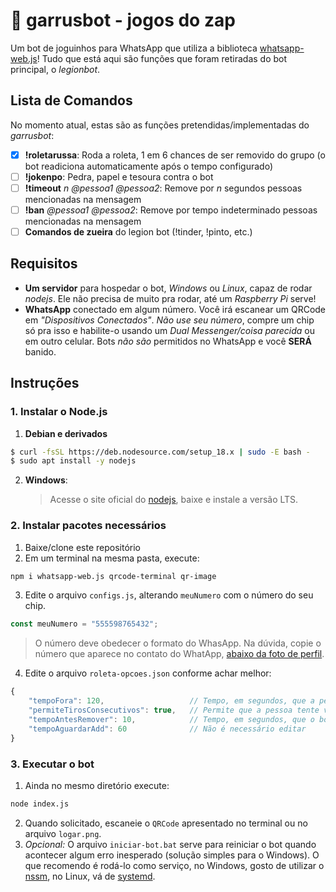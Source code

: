 
# 🤖 garrusbot - jogos do zap

Um bot de joguinhos para WhatsApp que utiliza a biblioteca [whatsapp-web.js](https://github.com/pedroslopez/whatsapp-web.js)!
Tudo que está aqui são funções que foram retiradas do bot principal, o _legionbot_.
## Lista de Comandos

No momento atual, estas são as funções pretendidas/implementadas do _garrusbot_:
- [X] **!roletarussa**: Roda a roleta, 1 em 6 chances de ser removido do grupo (o bot readiciona automaticamente após o tempo configurado)
- [ ] **!jokenpo**: Pedra, papel e tesoura contra o bot
- [ ] **!timeout** _n_ _@pessoa1 @pessoa2_:  Remove por _n_ segundos pessoas mencionadas na mensagem
- [ ] **!ban** _@pessoa1 @pessoa2_:  Remove por tempo indeterminado pessoas mencionadas na mensagem
- [ ] **Comandos de zueira** do legion bot (!tinder, !pinto, etc.)

## Requisitos

* **Um servidor** para hospedar o bot, _Windows_ ou _Linux_, capaz de rodar _nodejs_. Ele não precisa de muito pra rodar, até um _Raspberry Pi_ serve!
* **WhatsApp** conectado em algum número. Você irá escanear um QRCode em _"Dispositivos Conectados"_. _Não use seu número_, compre um chip só pra isso e habilite-o usando um _Dual Messenger/coisa parecida_ ou em outro celular. Bots _não são_ permitidos no WhatsApp e você **SERÁ** banido.

## Instruções
### 1. Instalar o Node.js
1. **Debian e derivados**
```sh
$ curl -fsSL https://deb.nodesource.com/setup_18.x | sudo -E bash -
$ sudo apt install -y nodejs
```
2. **Windows**:
	>Acesse o site oficial do [nodejs](https://nodejs.org/), baixe e instale a versão LTS.

### 2. Instalar pacotes necessários

1. Baixe/clone este repositório
2. Em um terminal na mesma pasta, execute:
```sh
npm i whatsapp-web.js qrcode-terminal qr-image
```
3. Edite o arquivo `configs.js`, alterando `meuNumero` com o número do seu chip.
```js
const meuNumero = "555598765432";
```
> O número deve obedecer o formato do WhasApp. Na dúvida, copie o número que aparece no contato do WhatApp, [abaixo da foto de perfil](https://imgur.com/a/Hh809rG).
4. Edite o arquivo `roleta-opcoes.json` conforme achar melhor:

```js
{
	"tempoFora": 120,					// Tempo, em segundos, que a pessoa irá ficar fora do grupo após perder
	"permiteTirosConsecutivos": true,	// Permite que a pessoa tente várias vezes em sequencia
	"tempoAntesRemover": 10,			// Tempo, em segundos, que o bot aguarda antes de remover a pessoa do grupo
	"tempoAguardarAdd": 60				// Não é necessário editar
}
```
### 3. Executar o bot
1. Ainda no mesmo diretório execute:
```sh
node index.js
```
2. Quando solicitado, escaneie o `QRCode` apresentado no terminal ou no arquivo `logar.png`.
3. _Opcional:_ O arquivo `iniciar-bot.bat` serve para reiniciar o bot quando acontecer algum erro inesperado (solução simples para o Windows). O que recomendo é rodá-lo como serviço, no Windows, gosto de utilizar o [nssm](https://nssm.cc/), no Linux, vá de [systemd](https://gist.github.com/leommoore/ea74061dc3bb086f36d42666a6153e0c).
